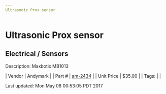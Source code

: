 ```yaml
---
Ultrasonic Prox sensor
---
```


# Ultrasonic Prox sensor
## Electrical / Sensors
Description: 	Maxbotix MB1013 

| Vendor | Andymark | 
| Part # | [am-2434](http://www.andymark.com/product-p/am-2434.htm) | 
| Unit Price | $35.00 | 
| Tags: |  | 

Last updated: Mon May 08 00:53:05 PDT 2017